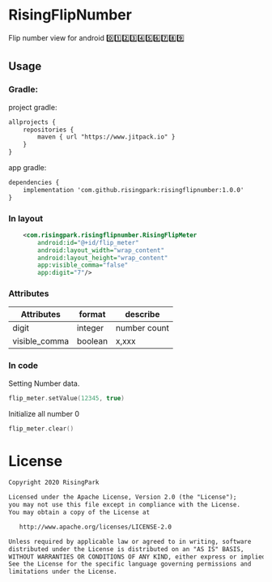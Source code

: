 # RisingFlipNumber
Flip number view for android 0️⃣1️⃣2️⃣3️⃣4️⃣5️⃣6️⃣7️⃣8️⃣9️⃣


## Usage

### Gradle:
project gradle:
```xml
allprojects {
    repositories {
        maven { url "https://www.jitpack.io" }
    }
}
```
app gradle:
```xml
dependencies {
    implementation 'com.github.risingpark:risingflipnumber:1.0.0'
}
```


### In layout
```xml
    <com.risingpark.risingflipnumber.RisingFlipMeter
        android:id="@+id/flip_meter"
        android:layout_width="wrap_content"
        android:layout_height="wrap_content"
        app:visible_comma="false"                                             
        app:digit="7"/>
```
### Attributes
|Attributes|format|describe
|---|---|---|
|digit|integer| number count
|visible_comma|boolean| x,xxx 

### In code

Setting Number data.
```kotlin
flip_meter.setValue(12345, true)
```
Initialize all number 0
```kotlin
flip_meter.clear()
```


# License
```xml
Copyright 2020 RisingPark

Licensed under the Apache License, Version 2.0 (the "License");
you may not use this file except in compliance with the License.
You may obtain a copy of the License at

   http://www.apache.org/licenses/LICENSE-2.0

Unless required by applicable law or agreed to in writing, software
distributed under the License is distributed on an "AS IS" BASIS,
WITHOUT WARRANTIES OR CONDITIONS OF ANY KIND, either express or implied.
See the License for the specific language governing permissions and
limitations under the License.
```
